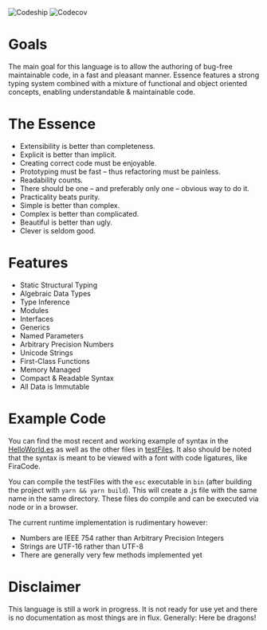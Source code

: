 ![Codeship](https://img.shields.io/codeship/a25dea30-b777-0135-b641-2e2e62b24312/master.svg?style=for-the-badge)
![Codecov](https://img.shields.io/codecov/c/github/alexandertrefz/essence/master.svg?style=for-the-badge)

# Goals
The main goal for this language is to allow the authoring of bug-free maintainable code, in a fast and pleasant manner.
Essence features a strong typing system combined with a mixture of functional and object oriented concepts, enabling understandable & maintainable code.

# The Essence
* Extensibility is better than completeness.
* Explicit is better than implicit.
* Creating correct code must be enjoyable.
* Prototyping must be fast – thus refactoring must be painless.
* Readability counts.
* There should be one – and preferably only one – obvious way to do it.
* Practicality beats purity.
* Simple is better than complex.
* Complex is better than complicated.
* Beautiful is better than ugly.
* Clever is seldom good.

# Features
* Static Structural Typing
* Algebraic Data Types
* Type Inference
* Modules
* Interfaces
* Generics
* Named Parameters
* Arbitrary Precision Numbers
* Unicode Strings
* First-Class Functions
* Memory Managed
* Compact & Readable Syntax
* All Data is Immutable

# Example Code
You can find the most recent and working example of syntax in the [HelloWorld.es](testFiles/HelloWorld.es)
as well as the other files in [testFiles](testFiles). It also should be noted that the syntax is meant to
be viewed with a font with code ligatures, like FiraCode.

You can compile the testFiles with the `esc` executable in `bin` (after building the project with `yarn && yarn build`). This will create a .js file with the same name in the same directory. These files do compile and can be executed via node or in a browser.

The current runtime implementation is rudimentary however:

- Numbers are IEEE 754 rather than Arbitrary Precision Integers
- Strings are UTF-16 rather than UTF-8
- There are generally very few methods implemented yet


# Disclaimer
This language is still a work in progress. It is not ready for use yet and there is no documentation as most things are in flux. Generally: Here be dragons!
